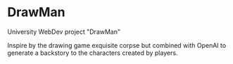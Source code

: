 # DrawMan

University WebDev project "DrawMan"

Inspire by the drawing game exquisite corpse but combined with OpenAI to generate a backstory to the characters created by players.
